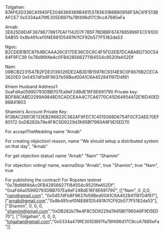 Tolgahan:
87AF62D336CA1945FE2046369389B48153783631B6B80956F3AC61F513BAFCE7
0x5334a479fE305DB97fa7Bf496d17C9ccA7685eFa

Arnab:
3E625D6D4F36796778917EAF1142D7F7B5F7BDBBF6747885996FECF91D05AB55
0x8b491cef0f4E881D5497A11CF92b577F5182da53

Ngoc:
B2CDEB1B1C8764BCAAA26CE17DE36C5C9C4F5FD2EB7DCABABD730C5484F9FC39
0x78d96fAbAc0FB428566271184554c9520feA52Df

Nam:
09BCB2231547B2FDE0139326DE2AB3D1B15978C9314E9C0F6676B2CECA3620E0
0x5457dFb8F9637b59Bed00A1C6A452841197D4f61

Khiem Husband
Address1: 0xaFdAa0599D793DBB707Ea9eF24BdE16F8E691790
Private key: BDF88CABD2299A9848D5CADCEAA4C7CA6770C45D64954A12E16D40ED86B41B03

Shamim’s Account
Private Key: 913BAC26813E133EB296822C362AF9FEC1C4515068D6754F0CF2AEE70EF80172
0xDB282b79e4F8C5D9229d7A95Bf7960A9F9D5ED70

For acceptTheWedding
    name
        "Arnab"

For creating objection!
    reason, name
        "We should setup a distributed system on that day", "Arnab"

For get objection status!
    name
        "Arnab"
        "Nam"
        "Shamim"

For objection voting!
    name, wannaStop
        "Arnab", true
        "Shamim", true
        "Nam", true

For publishing the contract!
    For Ropsten testnet
    "0x78d96fAbAc0FB428566271184554c9520feA52Df", "0xaFdAa0599D793DBB707Ea9eF24BdE16F8E691790", [["Nam", 0 ,0,0, "nam@gmail.com", "0x5457dFb8F9637b59Bed00A1C6A452841197D4f61"], ["arnab@gmail.com","0x8b491cef0f4E881D5497A11CF92b577F5182da53"], ["Shamim", 0, 0, 0, "shamim@gmail.com","0xDB282b79e4F8C5D9229d7A95Bf7960A9F9D5ED70"], ["Tolgahan", 0, 0, 0, "tolgahan@gmail.com","0x5334a479fE305DB97fa7Bf496d17C9ccA7685eFa"]]
